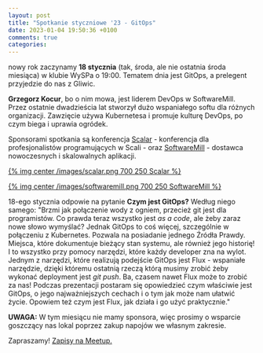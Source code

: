 ```yaml
---
layout: post
title: "Spotkanie styczniowe '23 - GitOps"
date: 2023-01-04 19:50:36 +0100
comments: true
categories: 
---
```


nowy rok zaczynamy <b>18 stycznia</b> (tak, środa, ale nie ostatnia środa miesiąca) w klubie WySPa o 19:00. Tematem dnia jest GitOps, a prelegent przyjedzie do nas z Gliwic. 

<b>Grzegorz Kocur</b>, bo o nim mowa, jest liderem DevOps w SoftwareMill. Przez ostatnie dwadzieścia lat stworzył dużo wspaniałego softu dla różnych organizacji. Zawzięcie używa Kubernetesa i promuje kulturę DevOps, po czym biega i uprawia ogródek.

Sponsorami spotkania są konferencja <a href="https://www.scalar-conf.com/" target="_blank">Scalar</a> - konferencja dla profesjonalistów programujących w Scali - oraz <a href="https://softwaremill.com/" target="_blank">SoftwareMill</a> - dostawca nowoczesnych i skalowalnych aplikacji.

[{% img center /images/scalar.png 700 250 Scalar %}](https://www.scalar-conf.com/)

[{% img center /images/softwaremill.png 700 250 SoftwareMill %}](https://softwaremill.com/)

18-ego stycznia odpowie na pytanie <b>Czym jest GitOps?</b> Według niego samego: "Brzmi jak połączenie wody z ogniem, przecież git jest dla programistów. Co prawda teraz wszystko jest <i>as a code</i>, ale żeby zaraz nowe słowo wymyślać? Jednak GitOps to coś więcej, szczególnie w połączeniu z Kubernetes. Pozwala na posiadanie jednego Źródła Prawdy. Miejsca, które dokumentuje bieżący stan systemu, ale również jego historię! I to wszystko przy pomocy narzędzi, które każdy developer zna na wylot. Jednym z narzędzi, które realizują podejście GitOps jest Flux - wspaniałe narzędzie, dzięki któremu ostatnią rzeczą którą musimy zrobić żeby wykonać deployment jest <i>git push</i>. Ba, czasem nawet Flux może to zrobić za nas! Podczas prezentacji postaram się opowiedzieć czym właściwie jest GitOps, o jego najważniejszych cechach i o tym jak może nam ułatwić życie. Opowiem też czym jest Flux, jak działa i go użyć praktycznie."

<b>UWAGA:</b> W tym miesiącu nie mamy sponsora, więc prosimy o wsparcie goszczący nas lokal poprzez zakup napojów we własnym zakresie.

Zapraszamy! <a href="https://www.meetup.com/zielona-gora-jug/events/290719274/" target="_blank">Zapisy na Meetup.</a>